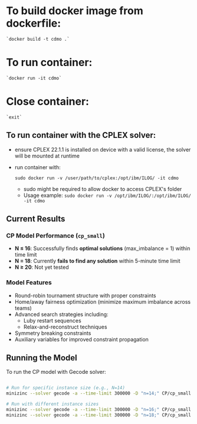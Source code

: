 # To build docker image from dockerfile:

    `docker build -t cdmo .`

# To run container:

    `docker run -it cdmo`

# Close container:

    `exit`

## To run container with the CPLEX solver:
- ensure CPLEX 22.1.1 is installed on device with a valid license, the solver will be mounted at runtime
- run container with:

    `sudo docker run -v /user/path/to/cplex:/opt/ibm/ILOG/ -it cdmo`
    
    - sudo might be required to allow docker to access CPLEX's folder
    - Usage example: `sudo docker run -v /opt/ibm/ILOG/:/opt/ibm/ILOG/ -it cdmo`

## Current Results

### CP Model Performance (`cp_small`)
- **N ≤ 16**: Successfully finds **optimal solutions** (max_imbalance = 1) within time limit
- **N = 18**: Currently **fails to find any solution** within 5-minute time limit
- **N ≥ 20**: Not yet tested

### Model Features
- Round-robin tournament structure with proper constraints
- Home/away fairness optimization (minimize maximum imbalance across teams)
- Advanced search strategies including:
  - Luby restart sequences
  - Relax-and-reconstruct techniques
- Symmetry breaking constraints
- Auxiliary variables for improved constraint propagation

## Running the Model

To run the CP model with Gecode solver:

```bash

# Run for specific instance size (e.g., N=14)
minizinc --solver gecode -a --time-limit 300000 -D "n=14;" CP/cp_small.mzn

# Run with different instance sizes
minizinc --solver gecode -a --time-limit 300000 -D "n=16;" CP/cp_small.mzn
minizinc --solver gecode -a --time-limit 300000 -D "n=18;" CP/cp_small.mzn